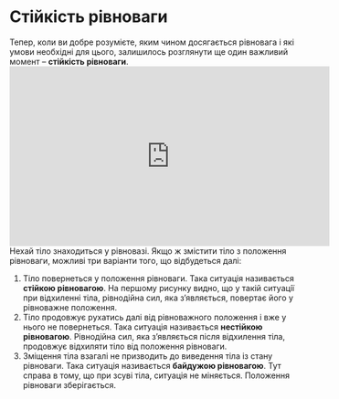 # Стiйкiсть рiвноваги

<div class="space">Тепер, коли ви добре розумiєте, яким чином досягається рiвновага i якi умови необхiднi для цього, залишилось розглянути ще один важливий момент – <b>стiйкiсть рiвноваги</b>.</div>

<div class="space"><div class="fluidMedia">
<iframe width="560" height="315" src="https://www.youtube.com/embed/9lH6vnSDQPU" frameborder="0" allowfullscreen></iframe>
</div>
<div class="popup">
</div></div>

<div class="space">Нехай тiло знаходиться у рiвновазi. Якщо ж змiстити тiло з положення рiвноваги, можливi три варiанти того, що вiдбудеться далi:</div>

<ol>
<div class="space"><li>
Тiло повернеться у положення рiвноваги. Така ситуацiя називається <span class="p1"><b>стiйкою рiвновагою</b></span>. На першому рисунку видно, що у такiй ситуацiї при вiдхиленнi тiла, рiвнодiйна сил, яка з’являється, повертає його у рiвноважне положення.</div>
</li>
<div class="space"><li>
Тiло продовжує рухатись далi вiд рiвноважного положення i вже у нього не повернеться. Така ситуацiя називається <span class="p1"><b>нестiйкою рiвновагою</b></span>. Рiвнодiйна сил, яка з’являється пiсля вiдхилення тiла, продовжує вiдхиляти тiло вiд положення рiвноваги.</div>
</li>
<div class="space"><li>
Змiщення тiла взагалi не призводить до виведення тiла iз стану рiвноваги. Така ситуацiя називається <span class="p1"><b>байдужою рiвновагою</b></span>. Тут справа в тому, що при зсувi тiла, ситуацiя не мiняється. Положення рiвноваги зберiгається.</div>
</li>
</ol>
